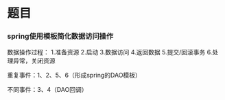 # 题目

### spring使用模板简化数据访问操作

数据操作过程：
1.准备资源
2.启动
3.数据访问
4.返回数据
5.提交/回滚事务
6.处理异常，关闭资源

重复事件：1、2、5、6（形成spring的DAO模板）

不同事件：3、4（DAO回调）
